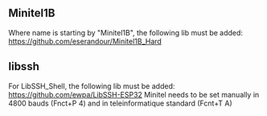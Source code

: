 ## Minitel1B
Where name is starting by "Minitel1B", the following lib must be added:
https://github.com/eserandour/Minitel1B_Hard

## libssh
For LibSSH_Shell, the following lib must be added:
https://github.com/ewpa/LibSSH-ESP32
Minitel needs to be set manually in 4800 bauds (Fnct+P 4) and in teleinformatique standard (Fcnt+T A)
